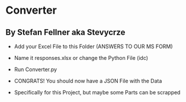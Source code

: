 # Converter

## By Stefan Fellner aka Stevycrze

+ Add your Excel File to this Folder (ANSWERS TO OUR MS FORM)

+ Name it responses.xlsx or change the Python File (idc)

+ Run Converter.py

+ CONGRATS! You should now have a JSON File with the Data

+ Specifically for this Project, but maybe some Parts can be scrapped
